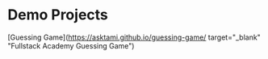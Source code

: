 # Demo Projects

[Guessing Game](https://asktami.github.io/guessing-game/ target="_blank" "Fullstack Academy Guessing Game")
